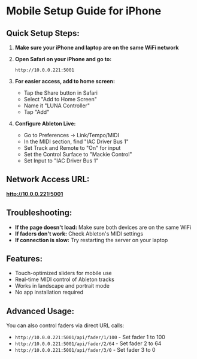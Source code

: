 # Mobile Setup Guide for iPhone

## Quick Setup Steps:

1. **Make sure your iPhone and laptop are on the same WiFi network**

2. **Open Safari on your iPhone and go to:**
   ```
   http://10.0.0.221:5001
   ```

3. **For easier access, add to home screen:**
   - Tap the Share button in Safari
   - Select "Add to Home Screen" 
   - Name it "LUNA Controller"
   - Tap "Add"

4. **Configure Ableton Live:**
   - Go to Preferences → Link/Tempo/MIDI
   - In the MIDI section, find "IAC Driver Bus 1"
   - Set Track and Remote to "On" for input
   - Set the Control Surface to "Mackie Control"
   - Set Input to "IAC Driver Bus 1"

## Network Access URL:
**http://10.0.0.221:5001**

## Troubleshooting:

- **If the page doesn't load:** Make sure both devices are on the same WiFi
- **If faders don't work:** Check Ableton's MIDI settings
- **If connection is slow:** Try restarting the server on your laptop

## Features:
- Touch-optimized sliders for mobile use
- Real-time MIDI control of Ableton tracks
- Works in landscape and portrait mode
- No app installation required

## Advanced Usage:
You can also control faders via direct URL calls:
- `http://10.0.0.221:5001/api/fader/1/100` - Set fader 1 to 100
- `http://10.0.0.221:5001/api/fader/2/64` - Set fader 2 to 64
- `http://10.0.0.221:5001/api/fader/3/0` - Set fader 3 to 0
